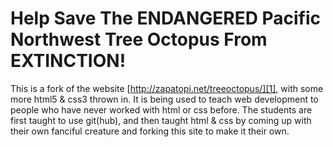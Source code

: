 Help Save The ENDANGERED Pacific Northwest Tree Octopus From EXTINCTION!
========================================================================

This is a fork of the website [http://zapatopi.net/treeoctopus/][1],
with some more html5 & css3 thrown in. It is being used to teach web
development to people who have never worked with html or css before.
The students are first taught to use git(hub), and then taught html &
css by coming up with their own fanciful creature and forking this
site to make it their own.
